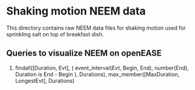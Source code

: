 # Shaking motion NEEM data
This directory contains raw NEEM data files for shaking motion used for sprinkling salt on top of breakfast dish.

## Queries to visualize NEEM on openEASE
1. findall([Duration, Evt],
  (  event_interval(Evt, Begin, End),
     number(End),
     Duration is End - Begin
  ),
  Durations),
max_member([MaxDuration, LongestEvt], Durations)



